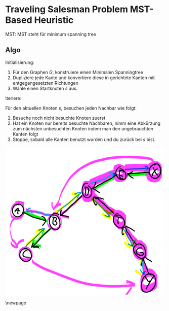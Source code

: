 # Traveling Salesman Problem MST-Based Heuristic

MST:
    MST steht für minimum spanning tree

## Algo

Initialisierung:

1. Für den Graphen $G$, konstruiere einen Minimalen Spanningtree
2. Dupliziere jede Kante und konvertiere diese in gerichtete Kanten mit entgegengesetzten Richtungen
3. Wähle einen Startknoten $s$ aus.

Iteriere:

Für den aktuellen Knoten s, besuchen jeden Nachbar wie folgt:

1. Besuche noch nicht besuchte Knoten zuerst
2. Hat ein Knoten nur bereits besuchte Nachbaren, nimm eine Abkürzung zum nächsten unbesuchten Knoten indem man den ungebrauchten Kanten folgt
3. Stoppe, sobald alle Kanten benutzt wurden und du zurück bei $s$ bist.

![MST Based Heuristic](images/mst_based_heuristics.png)

\newpage